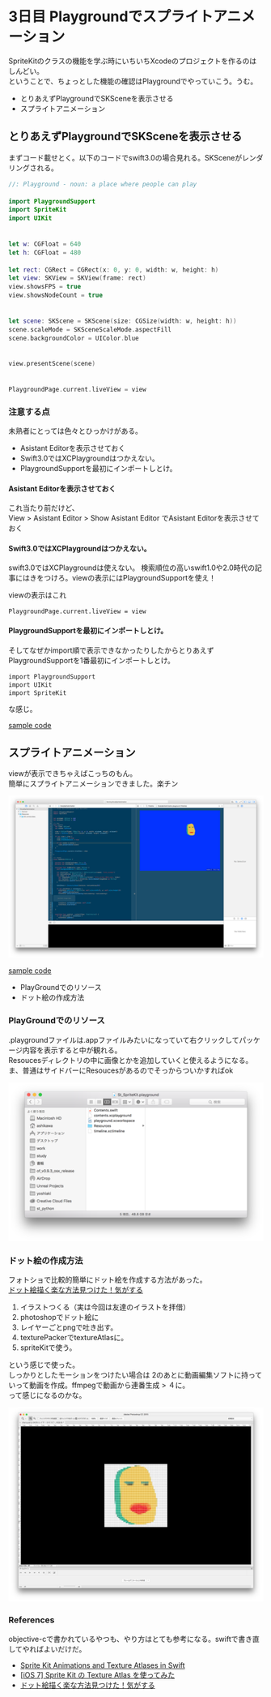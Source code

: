 # 3日目 Playgroundでスプライトアニメーション
SpriteKitのクラスの機能を学ぶ時にいちいちXcodeのプロジェクトを作るのはしんどい。   
ということで、ちょっとした機能の確認はPlaygroundでやっていこう。うむ。

 - とりあえずPlaygroundでSKSceneを表示させる
 - スプライトアニメーション

## とりあえずPlaygroundでSKSceneを表示させる
まずコード載せとく。以下のコードでswift3.0の場合見れる。SKSceneがレンダリングされる。

```Swift
//: Playground - noun: a place where people can play

import PlaygroundSupport
import SpriteKit
import UIKit


let w: CGFloat = 640
let h: CGFloat = 480

let rect: CGRect = CGRect(x: 0, y: 0, width: w, height: h)
let view: SKView = SKView(frame: rect)
view.showsFPS = true
view.showsNodeCount = true


let scene: SKScene = SKScene(size: CGSize(width: w, height: h))
scene.scaleMode = SKSceneScaleMode.aspectFill
scene.backgroundColor = UIColor.blue


view.presentScene(scene)


PlaygroundPage.current.liveView = view
```

### 注意する点
未熟者にとっては色々とひっかけがある。

 - Asistant Editorを表示させておく
 - Swift3.0ではXCPlaygroundはつかえない。
 - PlaygroundSupportを最初にインポートしとけ。

#### Asistant Editorを表示させておく
これ当たり前だけど、  
View > Asistant Editor > Show Asistant Editor でAsistant Editorを表示させておく


#### Swift3.0ではXCPlaygroundはつかえない。
swift3.0ではXCPlaygroundは使えない。
検索順位の高いswift1.0や2.0時代の記事にはきをつけろ。viewの表示にはPlaygroundSupportを使え！

viewの表示はこれ

```
PlaygroundPage.current.liveView = view
```

#### PlaygroundSupportを最初にインポートしとけ。
そしてなぜかimport順で表示できなかったりしたからとりあえずPlaygroundSupportを1番最初にインポートしとけ。

```
import PlaygroundSupport
import UIKit
import SpriteKit
```
な感じ。

[sample code](./st02/St_SpriteKit.playground)

## スプライトアニメーション
viewが表示できちゃえばこっちのもん。    
簡単にスプライトアニメーションできました。楽チン    

![Playground SKSpriteNode](readmeResouces/day2_1.png)

[sample code](./st03/StudySpriteAnimation.playground)

 - PlayGroundでのリソース
 - ドット絵の作成方法

### PlayGroundでのリソース
.playgroundファイルは.appファイルみたいになっていて右クリックしてパッケージ内容を表示すると中が観れる。   
Resoucesディレクトリの中に画像とかを追加していくと使えるようになる。   
ま、普通はサイドバーにResoucesがあるのでそっからついかすればok    

![Resouces on Playground](readmeResouces/day2_2.png)

### ドット絵の作成方法
フォトショで比較的簡単にドット絵を作成する方法があった。    
[ドット絵描く楽な方法見つけた！気がする](http://design.kayac.com/topics/2012/02/post-47.php)

 1. イラストつくる（実は今回は友達のイラストを拝借）
 2. photoshopでドット絵に
 3. レイヤーごとpngで吐き出す。
 4. texturePackerでtextureAtlasに。
 5. spriteKitで使う。

という感じで使った。  
しっかりとしたモーションをつけたい場合は
2のあとに動画編集ソフトに持っていって動画を作成。ffmpegで動画から連番生成 > ４に。   
って感じになるのかな。

![Working Space on photoshop](readmeResouces/day2_3.png)

### References
objective-cで書かれているやつも、やり方はとても参考になる。swiftで書き直してやればよいだけだ。

 - [Sprite Kit Animations and Texture Atlases in Swift](https://www.raywenderlich.com/89222/sprite-kit-animations-texture-atlases-swift)
 - [[iOS 7] Sprite Kit の Texture Atlas を使ってみた](http://dev.classmethod.jp/references/ios7-spritekit-texture-atlas/)
 - [ドット絵描く楽な方法見つけた！気がする](http://design.kayac.com/topics/2012/02/post-47.php)
